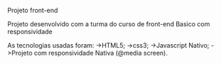 Projeto front-end

Projeto desenvolvido com a turma do curso de front-end Basico com responsividade

 As tecnologias usadas foram:
 ->HTML5;
 ->css3;
 ->Javascript Nativo;
 ->Projeto com responsividade Nativa (@media screen).
